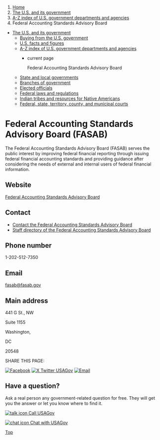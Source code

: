 1. [Home](/)
2. [The U.S. and its government](/about-the-us)
3. [A-Z index of U.S. government departments and agencies](/agency-index)
4. Federal Accounting Standards Advisory Board

* [The U.S. and its government](/about-the-us)
  + [Buying from the U.S. government](/buy-from-government)
  + [U.S. facts and figures](/facts-figures)
  + [A-Z index of U.S. government departments and agencies](/agency-index)
    - current page

      Federal Accounting Standards Advisory Board
  + [State and local governments](/state-local-governments)
  + [Branches of government](/branches-of-government)
  + [Elected officials](/elected-officials)
  + [Federal laws and regulations](/laws-and-regulations)
  + [Indian tribes and resources for Native Americans](/tribes)
  + [Federal, state, territory, county, and municipal courts](/courts)

Federal Accounting Standards Advisory Board
(FASAB)
===================================================

The Federal Accounting Standards Advisory Board (FASAB) serves the public interest by improving federal financial reporting through issuing federal financial accounting standards and providing guidance after considering the needs of external and internal users of federal financial information.

Website
-------

[Federal Accounting Standards Advisory Board](http://www.fasab.gov/)

Contact
-------

* [Contact the Federal Accounting Standards Advisory Board](https://fasab.gov/about-fasab/contact-information/)
* [Staff directory of the Federal Accounting Standards Advisory Board](https://fasab.gov/about-fasab/our-staff/)

Phone number
------------

1-202-512-7350

Email
-----

[fasab@fasab.gov](mailto:fasab@fasab.gov)

Main address
------------

441 G St., NW
  

Suite 1155
  

Washington,

DC

20548

SHARE THIS PAGE:

[![Facebook](/themes/custom/usagov/images/social-media-icons/Facebook_Icon.svg)](https://www.facebook.com/sharer/sharer.php?u=https://www.usa.gov/agencies/federal-accounting-standards-advisory-board&v=3)
[![X Twitter USAGov](/themes/custom/usagov/images/social-media-icons/X_Twitter_Icon.svg?version=2)](https://twitter.com/intent/tweet?source=webclient&text=https://www.usa.gov/agencies/federal-accounting-standards-advisory-board)
[![Email](/themes/custom/usagov/images/social-media-icons/Email_Icon.svg?version=2)](mailto:?subject=https://www.usa.gov/agencies/federal-accounting-standards-advisory-board)

Have a question?
----------------

Ask a real person any government-related question for free. They will get you the answer or let you know where to find it.

[![talk icon](/themes/custom/usagov/images/ICONS_talk.png)
Call USAGov](/phone)

[![chat icon](/themes/custom/usagov/images/ICONS_chat.png)
Chat with USAGov](/chat)

[Top](#main-content)